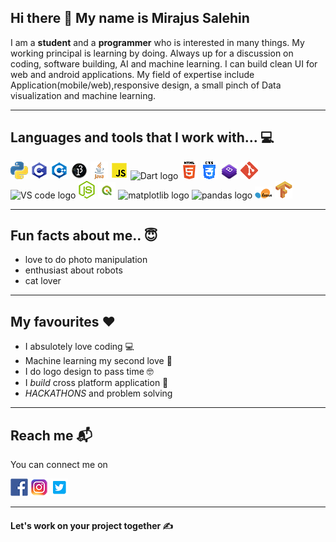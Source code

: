 <!-- social media icons -->
[1.1]: https://github.com/mirajus-salehin/mirajus-salehin/blob/master/images/facebook.png "Facebook icon"
[2.1]: https://github.com/mirajus-salehin/mirajus-salehin/blob/master/images/instagram.png "Instagram icon"
[3.1]: https://github.com/mirajus-salehin/mirajus-salehin/blob/master/images/twitter.png "Twitter icon"

<!--links to social media-->

[1]: https://www.facebook.com/mirajus.salehinsayem
[2]: https://www.instagram.com/mirajus.salehinsayem/
[3]: https://twitter.com/mirajus_salehin


## Hi there 👋 My name is Mirajus Salehin
I am a **student** and a **programmer** who is interested in many things. My working principal is learning by doing. Always up for a discussion on coding, software building, AI and machine learning. I can build clean UI for web and android applications. My field of expertise include Application(mobile/web),responsive design, a small pinch of Data visualization and machine learning.

---

## Languages and tools that I work with... 💻
![Python logo](https://github.com/mirajus-salehin/mirajus-salehin/blob/master/images/python.png)
![C logo](https://github.com/mirajus-salehin/mirajus-salehin/blob/master/images/C.png)
![C++ logo](https://github.com/mirajus-salehin/mirajus-salehin/blob/master/images/C%2B%2B.png)
![P3 logo](https://github.com/mirajus-salehin/mirajus-salehin/blob/master/images/processing3-logo.png)
![Java logo](https://github.com/mirajus-salehin/mirajus-salehin/blob/master/images/java.png)
![JS logo](https://github.com/mirajus-salehin/mirajus-salehin/blob/master/images/js.png)
![Dart logo](https://github.com/mirajus-salehin/mirajus-salehin/blob/master/images/dart.png)
![html logo](https://github.com/mirajus-salehin/mirajus-salehin/blob/master/images/html.png)
![css logo](https://github.com/mirajus-salehin/mirajus-salehin/blob/master/images/css.png)
![bootstarp logo](https://github.com/mirajus-salehin/mirajus-salehin/blob/master/images/bootstrap.png)
![Git logo](https://github.com/mirajus-salehin/mirajus-salehin/blob/master/images/git_logo.png)
![VS code logo](https://github.com/mirajus-salehin/mirajus-salehin/blob/master/images/vscode_logo.png)
![NodeJS logo](https://github.com/mirajus-salehin/mirajus-salehin/blob/master/images/nodejs.png)
![qGIS logo](https://github.com/mirajus-salehin/mirajus-salehin/blob/master/images/qgis.png)
![matplotlib logo](https://github.com/mirajus-salehin/mirajus-salehin/blob/master/images/matplotlib.png)
![pandas logo](https://github.com/mirajus-salehin/mirajus-salehin/blob/master/images/pandas.png)
![scikit-learn logo](https://github.com/mirajus-salehin/mirajus-salehin/blob/master/images/scikitlearn.png)
![tensorflow logo](https://github.com/mirajus-salehin/mirajus-salehin/blob/master/images/tensorflow.png)

---
## Fun facts about me.. 😇
- love to do photo manipulation 
- enthusiast about robots 
- cat lover 

---
## My favourites ❤️
- I absulotely love coding 💻
- Machine learning my second love 💌
- I do logo design to pass time 🤓
- I *build* cross platform application 📱
- *HACKATHONS* and problem solving

---
## Reach me 📬
You can connect me on 

[![facebook profile][1.1]][1]
[![instagram profile][2.1]][2]
[![twitter profile][3.1]][3]


---
#### Let's work on your project together ✍️
